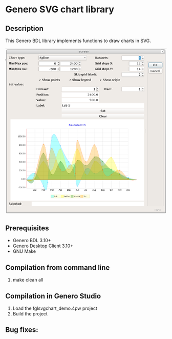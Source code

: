 # Genero SVG chart library

## Description

This Genero BDL library implements functions to draw charts in SVG.

![Genero SVG charts demo (GDC)](https://github.com/FourjsGenero/fgl_svg_chart/raw/master/docs/fglsvgchart-screen-001.png)

## Prerequisites

* Genero BDL 3.10+
* Genero Desktop Client 3.10+
* GNU Make

## Compilation from command line

1. make clean all

## Compilation in Genero Studio

1. Load the fglsvgchart_demo.4pw project
2. Build the project

## Bug fixes:

